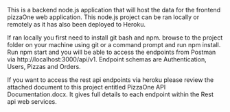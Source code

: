 This is a backend node.js application that will host the data for the frontend pizzaOne web application. This node.js project can be ran locally or remotely as it has also been deployed to Heroku.

If ran locally you first need to install git bash and npm. browse to the project folder on your machine using git or a command prompt and run npm install. 
Run npm start and you will be able to access the endpoints from Postman via http://localhost:3000/api/v1. Endpoint schemas are Authentication, Users, Pizzas and Orders.

If you want to access the rest api endpoints via heroku please review the attached document to this project entitled PizzaOne API Documentation.docx. It gives full details to each endpoint within the Rest api web services.
